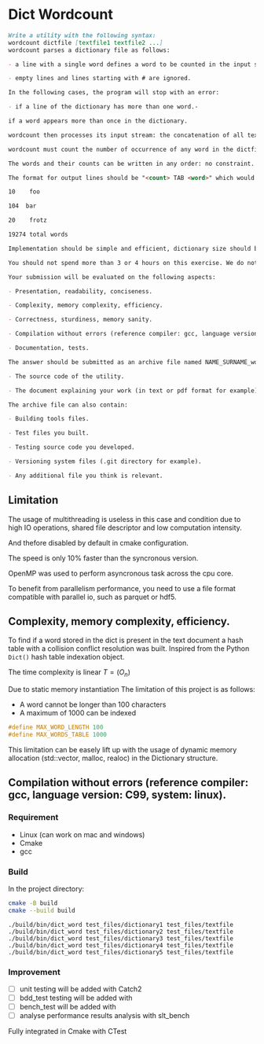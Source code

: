 # Dict Wordcount


```md
Write a utility with the following syntax: 
wordcount dictfile [textfile1 textfile2 ...]
wordcount parses a dictionary file as follows:

- a line with a single word defines a word to be counted in the input stream.

- empty lines and lines starting with # are ignored.

In the following cases, the program will stop with an error:

- if a line of the dictionary has more than one word.- 

if a word appears more than once in the dictionary.

wordcount then processes its input stream: the concatenation of all text files specified on the command line after the dictionary file or standard input if none is given.

wordcount must count the number of occurrence of any word in the dictfile that appears in the input stream, and also count the total number of words. Matching is performed on a full word basis. Words are delimited by white space.

The words and their counts can be written in any order: no constraint.

The format for output lines should be "<count> TAB <word>" which would yield something like: 

10    foo

104  bar

20    frotz

19274 total words

Implementation should be simple and efficient, dictionary size should be limited only by memory. An arbitrary limit on word length is OK for the dictionary, but should be unnecessary on input stream.

You should not spend more than 3 or 4 hours on this exercise. We do not insist on a complete solution, however, we ask for a small document describing the work accomplished: data structure choice, program limitations, possible areas for improvement...

Your submission will be evaluated on the following aspects:

- Presentation, readability, conciseness.

- Complexity, memory complexity, efficiency.

- Correctness, sturdiness, memory sanity.

- Compilation without errors (reference compiler: gcc, language version: C99, system: linux).

- Documentation, tests.

The answer should be submitted as an archive file named NAME_SURNAME_wordcount.{zip,rar,7z,tar.gz,...} containing at least:

- The source code of the utility.

- The document explaining your work (in text or pdf format for example).

The archive file can also contain:

- Building tools files.

- Test files you built.

- Testing source code you developed.

- Versioning system files (.git directory for example).

- Any additional file you think is relevant.
```

## Limitation

The usage of multithreading is useless in this case and condition due to high IO operations, shared file descriptor and low computation intensity.

And thefore disabled by default in cmake configuration.

The speed is only 10% faster than the syncronous version.

OpenMP was used to perform asyncronous task across the cpu core.

To benefit from parallelism performance, you need to use a file format compatible with parallel io, such as parquet or hdf5.

## Complexity, memory complexity, efficiency.

To find if a word stored in the dict is present in the text document a hash table with a collision conflict resolution was built.
Inspired from the Python `Dict()` hash table indexation object.

The time complexity is linear $T=(O_n)$

Due to static memory instantiation 
The limitation of this project is as follows:
- A word cannot be longer than 100 characters
- A maximum of 1000 can be indexed
```C
#define MAX_WORD_LENGTH 100
#define MAX_WORDS_TABLE 1000
```
This limitation can be easely lift up with the usage of dynamic memory allocation (std::vector, malloc, realoc) in the Dictionary structure.

## Compilation without errors (reference compiler: gcc, language version: C99, system: linux).

### Requirement

- Linux (can work on mac and windows)
- Cmake
- gcc

### Build

In the project directory:
```bash
cmake -B build
cmake --build build
```

```
./build/bin/dict_word test_files/dictionary1 test_files/textfile
./build/bin/dict_word test_files/dictionary2 test_files/textfile
./build/bin/dict_word test_files/dictionary3 test_files/textfile
./build/bin/dict_word test_files/dictionary4 test_files/textfile
./build/bin/dict_word test_files/dictionary5 test_files/textfile
```

### Improvement

- [ ] unit testing will be added with Catch2
- [ ] bdd_test testing will be added with
- [ ] bench_test will be added with
- [ ] analyse performance results analysis with slt_bench

Fully integrated in Cmake with CTest
